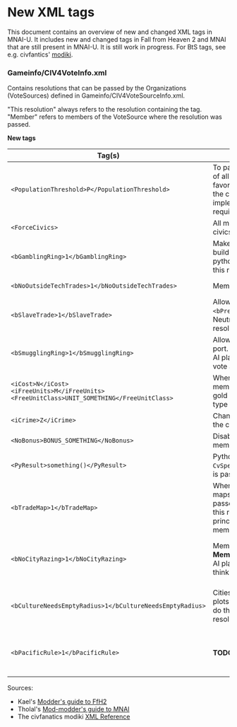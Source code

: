 # New XML tags

This document contains an overview of new and changed XML tags in MNAI-U. It includes new and changed tags in Fall from Heaven 2 and MNAI that are still present in MNAI-U. It is still work in progress. For BtS tags, see e.g. civfantics' [modiki](http://modiki.civfanatics.com/index.php?title=Civ4_XML_Reference).

### Gameinfo/CIV4VoteInfo.xml

Contains resolutions that can be passed by the Organizations (VoteSources) defined in Gameinfo/CIV4VoteSourceInfo.xml.

"This resolution" always refers to the resolution containing the tag. "Member" refers to members of the VoteSource where the resolution was passed.

**New tags**

Tag(s)  | Description | History
--- | --- | ---
`<PopulationThreshold>P</PopulationThreshold>` | To pass, this resolution requires P percent of all members (rounded up) to vote in favor. If there is a tie in a vote with P=50, the choice of the head councilor is implemented. (In BtS, the number of required votes is rounded down.) | Changed in MNAI ("Improved Councils")
`<ForceCivics>` | All members have to use the specified civics. (In BtS, all players have to use them.) | Changed in FfH2
`<bGamblingRing>1</bGamblingRing>` | Makes Gambling Houses 25% cheaper to build for members (this effect is defined in python). Neutral AI players will vote against this resolution. | Added in FfH2
`<bNoOutsideTechTrades>1</bNoOutsideTechTrades>` | Members cannot trade with non-members. | Added in FfH2
`<bSlaveTrade>1</bSlaveTrade>` | Allows member's units to cast spells with `<bPrereqSlaveTrade>1</bPrereqSlaveTrade>`. Neutral AI players will vote against this resolution. | Added in FfH2
`<bSmugglingRing>1</bSmugglingRing>` | Allows members to construct a smuggler's port. <br/> AI players with less than 3 coastal cities will vote against this resolution. | Added in FfH2
`<iCost>N</iCost>` <br/> `<iFreeUnits>M</iFreeUnits>` <br/> `<FreeUnitClass>UNIT_SOMETHING</FreeUnitClass>` | When this resolution is passed, each member who has a capital and at least N gold pays N gold and receives M units of type `UNIT_SOMETHING` in their capital. | Added in FfH2
`<iCrime>Z</iCrime>` | Changes the global crime by Z (added to the crime of all cities). | Added in FfH2
`<NoBonus>BONUS_SOMETHING</NoBonus>` | Disables access to `BONUS_SOMETHING` for all members. | Added in FfH2
`<PyResult>something()</PyResult>` | Python code to be executed (in `CvSpellInterface.py`) when this resolution is passed. | Added in FfH2
`<bTradeMap>1</bTradeMap>` | When passed, all members share their maps immediately. This resolution can be passed repeatedly. AI players only vote for this resolution if they would be willing (in principle) to trade maps with all other members. | Added in MNAI via Advanced Diplomacy 2
`<bNoCityRazing>1</bNoCityRazing>` | Members don't auto-raze cities. **TODO: Members shouldn't be able to raze cities!** AI players might defy this resolution if they think they'll want to raze a lot in the future. | Added in MNAI via Advanced Diplomacy 2
`<bCultureNeedsEmptyRadius>1</bCultureNeedsEmptyRadius>` | Cities of members don't spread culture to plots that are owned by other players that do the same (due to this or some other resolution). | Added in MNAI via Advanced Diplomacy 2
`<bPacificRule>1</bPacificRule>` | **TODO: Doesn't seem to do anything** | Added in MNAI via Advanced Diplomacy 2


Sources:

* Kael's [Modder's guide to FfH2](https://forums.civfanatics.com/threads/modders-guide-to-ffh2.238077/)
* Tholal's [Mod-modder's guide to MNAI](https://forums.civfanatics.com/threads/1st-draft-mod-modders-guide-to-mnai.519768/)
* The civfanatics modiki [XML Reference](http://modiki.civfanatics.com/index.php?title=Civ4_XML_Reference)
